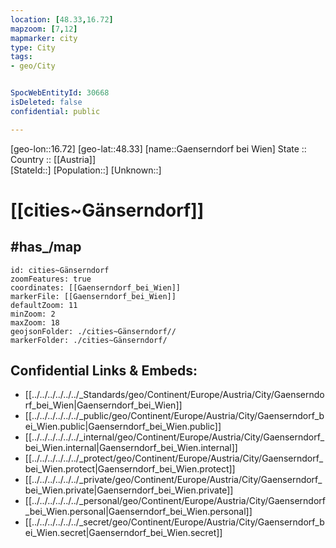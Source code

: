 ```yaml
---
location: [48.33,16.72] 
mapzoom: [7,12] 
mapmarker: city 
type: City
tags:
- geo/City


SpocWebEntityId: 30668
isDeleted: false
confidential: public

---
```

[geo-lon::16.72] 
[geo-lat::48.33] 
[name::Gaenserndorf bei Wien] 
State ::  
Country :: [[Austria]]  
[StateId::] 
[Population::] 
[Unknown::] 



# [[cities~Gänserndorf]] 



## #has_/map  



```leaflet
id: cities~Gänserndorf
zoomFeatures: true 
coordinates: [[Gaenserndorf_bei_Wien]] 
markerFile: [[Gaenserndorf_bei_Wien]] 
defaultZoom: 11 
minZoom: 2 
maxZoom: 18
geojsonFolder: ./cities~Gänserndorf//
markerFolder: ./cities~Gänserndorf/
```


## Confidential Links & Embeds: 
- [[../../../../../../_Standards/geo/Continent/Europe/Austria/City/Gaenserndorf_bei_Wien|Gaenserndorf_bei_Wien]] 
- [[../../../../../../_public/geo/Continent/Europe/Austria/City/Gaenserndorf_bei_Wien.public|Gaenserndorf_bei_Wien.public]] 
- [[../../../../../../_internal/geo/Continent/Europe/Austria/City/Gaenserndorf_bei_Wien.internal|Gaenserndorf_bei_Wien.internal]] 
- [[../../../../../../_protect/geo/Continent/Europe/Austria/City/Gaenserndorf_bei_Wien.protect|Gaenserndorf_bei_Wien.protect]] 
- [[../../../../../../_private/geo/Continent/Europe/Austria/City/Gaenserndorf_bei_Wien.private|Gaenserndorf_bei_Wien.private]] 
- [[../../../../../../_personal/geo/Continent/Europe/Austria/City/Gaenserndorf_bei_Wien.personal|Gaenserndorf_bei_Wien.personal]] 
- [[../../../../../../_secret/geo/Continent/Europe/Austria/City/Gaenserndorf_bei_Wien.secret|Gaenserndorf_bei_Wien.secret]] 
